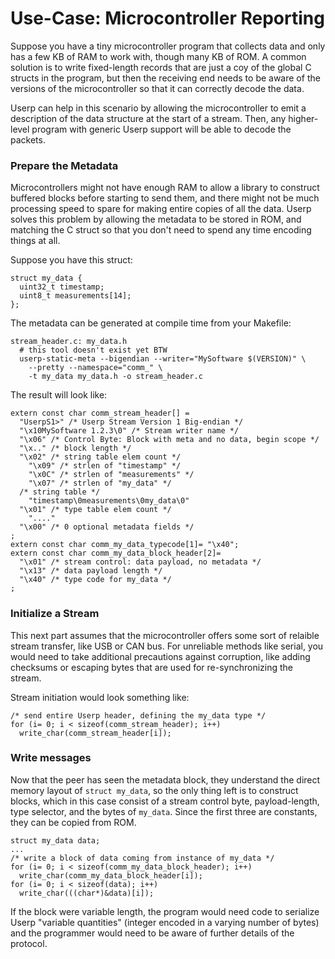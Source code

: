 Use-Case: Microcontroller Reporting
===================================

Suppose you have a tiny microcontroller program that collects data
and only has a few KB of RAM to work with, though many KB of ROM.
A common solution is to write fixed-length records that are just a
coy of the global C structs in the program, but then the receiving
end needs to be aware of the versions of the microcontroller so that
it can correctly decode the data.

Userp can help in this scenario by allowing the microcontroller to
emit a description of the data structure at the start of a stream.
Then, any higher-level program with generic Userp support will be
able to decode the packets.

### Prepare the Metadata

Microcontrollers might not have enough RAM to allow a library to
construct buffered blocks before starting to send them, and there
might not be much processing speed to spare for making entire copies
of all the data.  Userp solves this problem by allowing the metadata
to be stored in ROM, and matching the C struct so that you don't
need to spend any time encoding things at all.

Suppose you have this struct:

    struct my_data {
      uint32_t timestamp;
      uint8_t measurements[14];
    };

The metadata can be generated at compile time from your Makefile:

    stream_header.c: my_data.h
      # this tool doesn't exist yet BTW
      userp-static-meta --bigendian --writer="MySoftware $(VERSION)" \
        --pretty --namespace="comm_" \
        -t my_data my_data.h -o stream_header.c

The result will look like:

    extern const char comm_stream_header[] =
      "UserpS1>" /* Userp Stream Version 1 Big-endian */
      "\x10MySoftware 1.2.3\0" /* Stream writer name */
      "\x06" /* Control Byte: Block with meta and no data, begin scope */
      "\x.." /* block length */
      "\x02" /* string table elem count */
        "\x09" /* strlen of "timestamp" */
        "\x0C" /* strlen of "measurements" */
        "\x07" /* strlen of "my_data" */
      /* string table */
        "timestamp\0measurements\0my_data\0"
      "\x01" /* type table elem count */
        "...."
      "\x00" /* 0 optional metadata fields */
    ;
    extern const char comm_my_data_typecode[1]= "\x40";
    extern const char comm_my_data_block_header[2]=
      "\x01" /* stream control: data payload, no metadata */
      "\x13" /* data payload length */
      "\x40" /* type code for my_data */
    ;

### Initialize a Stream

This next part assumes that the microcontroller offers some sort of
relaible stream transfer, like USB or CAN bus.  For unreliable methods
like serial, you would need to take additional precautions against
corruption, like adding checksums or escaping bytes that are used for
re-synchronizing the stream.

Stream initiation would look something like:

    /* send entire Userp header, defining the my_data type */
    for (i= 0; i < sizeof(comm_stream_header); i++)
      write_char(comm_stream_header[i]);

### Write messages

Now that the peer has seen the metadata block, they understand the direct
memory layout of `struct my_data`, so the only thing left is to construct
blocks, which in this case consist of a stream control byte, payload-length,
type selector, and the bytes of `my_data`.  Since the first three are
constants, they can be copied from ROM.

    struct my_data data;
    ...
    /* write a block of data coming from instance of my_data */
    for (i= 0; i < sizeof(comm_my_data_block_header); i++)
      write_char(comm_my_data_block_header[i]);
    for (i= 0; i < sizeof(data); i++)
      write_char(((char*)&data)[i]);

If the block were variable length, the program would need code to serialize
Userp "variable quantities" (integer encoded in a varying number of bytes)
and the programmer would need to be aware of further details of the protocol.
